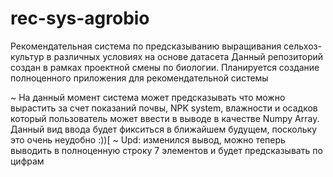 # rec-sys-agrobio
Рекомендательная система по предсказыванию выращивания сельхоз-культур в различных условиях на основе датасета
Данный репозиторий создан в рамках проектной смены по биологии.
Планируется создание полноценного приложения для рекомендательной системы 

~ На данный момент система может предсказывать что можно вырастить за счет показаний почвы, NPK system, влажности и осадков который пользователь может ввести в выводе в качестве Numpy Array. Данный вид ввода будет фикситься в ближайшем будущем, поскольку это очень неудобно :))[
~ Upd: изменился вывод, можно теперь выводить в полноценную строку 7 элементов и будет предсказывать по цифрам
